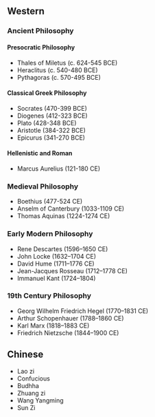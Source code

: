 ## Western
### Ancient Philosophy
#### Presocratic Philosophy
- Thales of Miletus (c. 624-545 BCE)
- Heraclitus (c. 540-480 BCE)
- Pythagoras (c. 570-495 BCE)
#### Classical Greek Philosophy
- Socrates (470-399 BCE)
- Diogenes (412-323 BCE)
- Plato (428-348 BCE)
- Aristotle (384-322 BCE)
- Epicurus (341-270 BCE)
#### Hellenistic and Roman
- Marcus Aurelius (121-180 CE)

### Medieval Philosophy
- Boethius (477-524 CE)
- Anselm of Canterbury (1033-1109 CE)
- Thomas Aquinas (1224-1274 CE)

### Early Modern Philosophy

- Rene Descartes (1596–1650 CE)
- John Locke (1632–1704 CE)
- David Hume (1711–1776 CE)
- Jean-Jacques Rosseau (1712–1778 CE)
- Immanuel Kant (1724–1804)

### 19th Century Philosophy
- Georg Wilhelm Friedrich Hegel (1770–1831 CE)
- Arthur Schopenhauer (1788–1860 CE)
- Karl Marx (1818–1883 CE)
- Friedrich Nietzsche (1844–1900 CE)

## Chinese
- Lao zi
- Confucious
- Budhha
- Zhuang zi
- Wang Yangming
- Sun Zi